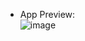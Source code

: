 * App Preview:   
![image](https://github.com/sinchan-s/streamlit-webapps/assets/63915540/627d3906-0cb4-4735-897a-0363e85dc5c4)
